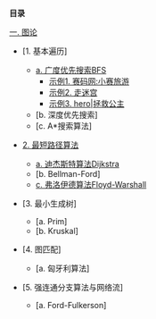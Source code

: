 **目录**

[一. 图论](https://github.com/Choven-Meng/Algorithms/tree/master/Exercises/GRAPH)    
  * [1. 基本遍历]    
    * [a. 广度优先搜索BFS](https://github.com/Choven-Meng/Algorithms/blob/master/Exercises/GRAPH/BFS.md) 
      * [示例1. 赛码网:小赛旅游](https://github.com/Choven-Meng/Algorithms/blob/master/Exercises/GRAPH/BFS.md#示例1-赛码网小赛旅游)  
      * [示例2. 走迷宫](https://github.com/Choven-Meng/Algorithms/blob/master/Exercises/GRAPH/BFS.md#示例2-走迷宫)  
      * [示例3. hero|拯救公主](https://github.com/Choven-Meng/Algorithms/blob/master/Exercises/GRAPH/BFS.md#示例3-hero--拯救公主)  
    * [b. 深度优先搜索]    
    * [c. A*搜索算法]
      
  * [2. 最短路径算法](https://github.com/Choven-Meng/Algorithms/blob/master/Exercises/GRAPH/最短路径.md#一-最短路径问题介绍)   
    * [a. 迪杰斯特算法Dijkstra](https://github.com/Choven-Meng/Algorithms/blob/master/Exercises/GRAPH/最短路径.md#二-dijkstra算法)   
    * [b. Bellman-Ford]   
    * [c. 弗洛伊德算法Floyd-Warshall](https://github.com/Choven-Meng/Algorithms/blob/master/Exercises/GRAPH/最短路径.md#三-floyd算法)  
      
  * [3. 最小生成树]   
    * [a. Prim]   
    * [b. Kruskal]   
      
  * [4. 图匹配]   
    * [a. 匈牙利算法]   
      
  * [5. 强连通分支算法与网络流]   
    * [a. Ford-Fulkerson]

